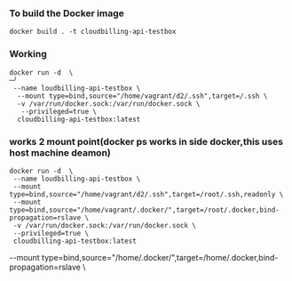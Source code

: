 
### To build the Docker image
```
docker build . -t cloudbilling-api-testbox
```
### Working
```
docker run -d  \                                                                       ─╯
 --name loudbilling-api-testbox \
  --mount type=bind,source="/home/vagrant/d2/.ssh",target=/.ssh \
  -v /var/run/docker.sock:/var/run/docker.sock \
   --privileged=true \
  cloudbilling-api-testbox:latest
```

### works 2 mount point(docker ps works in side docker,this uses host machine deamon)
```
docker run -d  \
 --name loudbilling-api-testbox \
 --mount type=bind,source="/home/vagrant/d2/.ssh",target=/root/.ssh,readonly \
 --mount type=bind,source="/home/vagrant/.docker/",target=/root/.docker,bind-propagation=rslave \
 -v /var/run/docker.sock:/var/run/docker.sock \
 --privileged=true \
 cloudbilling-api-testbox:latest

```
--mount type=bind,source="/home/.docker/",target=/home/.docker,bind-propagation=rslave \